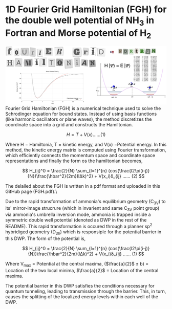 # 1D Fourier Grid Hamiltonian (FGH) for the double well potential of NH<sub>3</sub> in Fortran and Morse potential of H<sub>2</sub>
![image alt](https://github.com/atomicadi/Fourier-Grid-Hamiltonian_for-the-double-well-potential-of-ammonia_in-Fortran/blob/e337da37fbc176ae7765c56a2dc8750cec082dbe/Untitled.001.png)
Fourier Grid Hamiltonian (FGH) is a numerical technique used to solve the Schrodinger equation for bound states. Instead of using basis functions (like harmonic oscillators or plane waves), the method discretizes the coordinate space into a grid and constructs the Hamiltonian.
<p align="center">


$$
H =  T + V(x)  ...... (1)
$$


</p>

Where H = Hamiltonia, T = kinetic energy, and V(x) =Potential energy. In this method, the kinetic energy matrix is computed using Fourier transformation, which efficiently connects the momentum space and coordinate space representations and finally the form os the hamiltonian becomes,
<p align="center">


$$
H_{ij}^0 = \frac{2}{N} \sum_{l=1}^{n} (cos(\frac{l2\pi(i-j)}{N})\frac{\hbar^2}{2m}(lΔk)^2) + V(x_i)δ_{ij}  ...... (2)
$$


</p>

The delailed about the FGH is written in a pdf format and uploaded in this GitHub page (FGH.pdf).\\

Due to the rapid transformation of ammonia's equilibrium geometry (C<sub>3V</sub>) to its' mirror-image strucrure (which in invarient and same C<sub>3V</sub> point group) via ammonia's umbrella inversion mode, ammonia is trapped inside a symmetric double well potential (denoted as DWP in the rest of the README). This rapid transformation is occured through a planner sp<sup>2</sup> hybridiged geometry (D<sub>3h</sub>) which is responsiple for the potential barrier in this DWP. The form of the potential is,
<p align="center">


$$
H_{ij}^0 = \frac{2}{N} \sum_{l=1}^{n} (cos(\frac{l2\pi(i-j)}{N})\frac{\hbar^2}{2m}(lΔk)^2) + V(x_i)δ_{ij}  ...... (1)
$$


</p>

Where V<sub>max</sub> = Potential at the central maxima, ($\frac{a}{2}$ ± b) = Location of the two local minima, $\frac{a}{2}$ = Location of the central maxima.

The potential barrier in this DWP satisfies the conditions necessary for quantum tunneling, leading to transmission through the barrier. This, in turn, causes the splitting of the localized energy levels within each well of the DWP.

